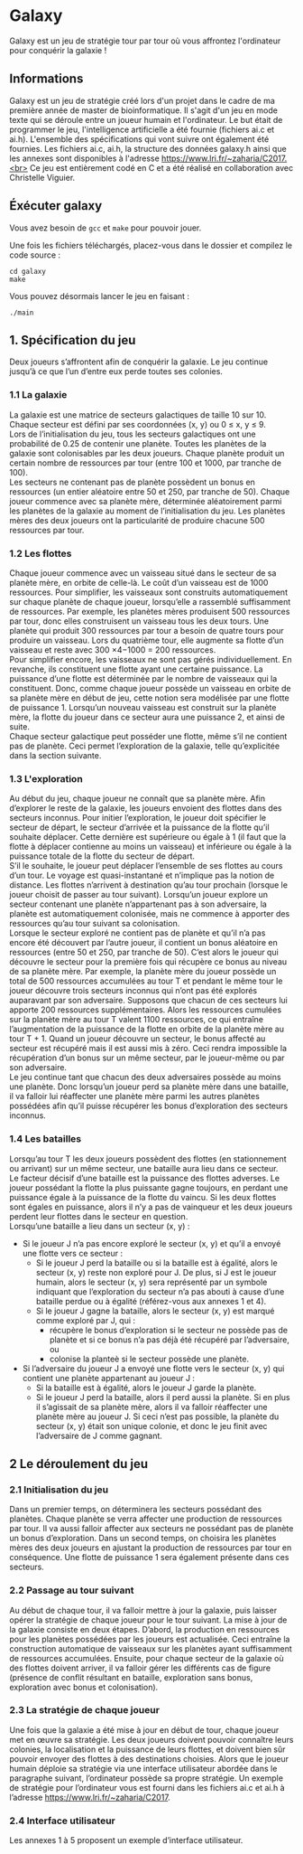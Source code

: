 # Galaxy
Galaxy est un jeu de stratégie tour par tour où vous affrontez l'ordinateur pour conquérir la galaxie !

## Informations

Galaxy est un jeu de stratégie créé lors d'un projet dans le cadre de ma première année de master de bioinformatique. Il s'agit d'un jeu en mode texte qui se déroule entre un joueur humain et l'ordinateur. Le but était de programmer le jeu, l'intelligence artificielle a été fournie (fichiers ai.c et ai.h). L'ensemble des spécifications qui vont suivre ont également été fournies.
Les fichiers ai.c, ai.h, la structure des données galaxy.h ainsi que les annexes sont disponibles à l'adresse https://www.lri.fr/~zaharia/C2017.<br>
Ce jeu est entièrement codé en C et a été réalisé en collaboration avec Christelle Viguier.

## Éxécuter galaxy
Vous avez besoin de <code>gcc</code> et <code>make</code> pour pouvoir jouer.

Une fois les fichiers téléchargés, placez-vous dans le dossier et compilez le code source :<br>

<pre>
<code>cd galaxy
make</code>
</pre>

Vous pouvez désormais lancer le jeu en faisant :

<pre>
<code>./main</code>
</pre>

## 1. Spécification du jeu

Deux joueurs s’affrontent afin de conquérir la galaxie. Le jeu continue jusqu’à ce que l’un d’entre eux perde toutes ses colonies.


### 1.1 La galaxie

La galaxie est une matrice de secteurs galactiques de taille 10 sur 10. Chaque secteur est défini par ses coordonnées (x, y) ou 0 ≤ x, y ≤ 9.<br>
Lors de l’initialisation du jeu, tous les secteurs galactiques ont une probabilité de 0.25 de contenir une planète. Toutes les planètes de la galaxie sont colonisables par les deux joueurs. Chaque planète produit un certain nombre de ressources par tour (entre 100 et 1000, par tranche de 100).<br>
Les secteurs ne contenant pas de planète possèdent un bonus en ressources (un entier aléatoire entre 50 et 250, par tranche de 50).
Chaque joueur commence avec sa planète mère, déterminée aléatoirement parmi les planètes de la galaxie au moment de l’initialisation du jeu. Les planètes mères des deux joueurs ont la particularité de produire chacune 500 ressources par tour.

### 1.2 Les flottes

Chaque joueur commence avec un vaisseau situé dans le secteur de sa planète mère, en orbite de celle-là. Le coût d’un vaisseau est de 1000 ressources. Pour simplifier, les vaisseaux sont construits automatiquement sur chaque planète de chaque joueur, lorsqu’elle a rassemblé suffisamment de ressources. Par exemple, les planètes mères produisent 500 ressources par tour, donc elles construisent un vaisseau tous les deux tours. Une planète qui produit 300 ressources par tour a besoin de quatre tours pour produire un vaisseau. Lors du quatrième tour, elle augmente sa flotte d’un vaisseau et reste avec 300 ×4−1000 = 200 ressources.<br>
Pour simplifier encore, les vaisseaux ne sont pas gérés individuellement. En revanche, ils constituent une flotte ayant une certaine puissance. La puissance d’une flotte est déterminée par le nombre de vaisseaux qui la constituent. Donc, comme chaque joueur possède un vaisseau en orbite de sa planète mère en début de jeu, cette notion sera modélisée par une flotte de puissance 1. Lorsqu’un nouveau vaisseau est construit sur la planète mère, la flotte du joueur dans ce secteur aura une puissance 2, et ainsi de suite.<br>
Chaque secteur galactique peut posséder une flotte, même s’il ne contient pas de planète. Ceci permet l’exploration de la galaxie, telle qu’explicitée dans la section suivante.

### 1.3 L'exploration

Au début du jeu, chaque joueur ne connaît que sa planète mère. Afin d’explorer le reste de la galaxie, les joueurs envoient des flottes dans des secteurs inconnus. Pour initier l’exploration, le joueur doit spécifier le secteur de départ, le secteur d’arrivée et la puissance de la flotte qu’il souhaite déplacer. Cette dernière est supérieure ou égale à 1 (il faut que la flotte à déplacer contienne au moins un vaisseau) et inférieure ou égale à la puissance totale de la flotte du secteur de départ.<br>
S’il le souhaite, le joueur peut déplacer l’ensemble de ses flottes au cours d’un tour. Le voyage est quasi-instantané et n’implique pas la notion de distance. Les flottes n’arrivent à destination qu’au tour prochain (lorsque le joueur choisit de passer au tour suivant).
Lorsqu’un joueur explore un secteur contenant une planète n’appartenant pas à son adversaire, la planète est automatiquement colonisée, mais ne commence à apporter des ressources qu’au tour suivant sa colonisation.<br>
Lorsque le secteur exploré ne contient pas de planète et qu’il n’a pas encore été découvert par l’autre joueur, il contient un bonus aléatoire en ressources (entre 50 et 250, par tranche de 50). C’est alors le joueur qui découvre le secteur pour la première fois qui récupère ce bonus au niveau de sa planète mère. Par exemple, la planète mère du joueur possède un total de 500 ressources accumulées au tour T et pendant le même tour le joueur découvre trois secteurs inconnus qui n’ont pas été explorés auparavant par son adversaire. Supposons que chacun de ces secteurs lui apporte 200 ressources supplémentaires. Alors les ressources cumulées sur la planète mère au tour T valent 1100 ressources, ce qui entraîne l’augmentation de la puissance de la flotte en orbite de la planète mère au tour T + 1.
Quand un joueur découvre un secteur, le bonus affecté au secteur est récupéré mais il est aussi mis à zéro. Ceci rendra impossible la récupération d’un bonus sur un même secteur, par le joueur-même ou par son adversaire.<br>
Le jeu continue tant que chacun des deux adversaires possède au moins une planète. Donc lorsqu’un joueur perd sa planète mère dans une bataille, il va falloir lui réaffecter une planète mère parmi les autres planètes possédées afin qu’il puisse récupérer les bonus d’exploration des secteurs inconnus.

### 1.4 Les batailles

Lorsqu’au tour T les deux joueurs possèdent des flottes (en stationnement ou arrivant) sur un même secteur, une bataille aura lieu dans ce secteur.<br>
Le facteur décisif d’une bataille est la puissance des flottes adverses. Le joueur possédant la flotte la plus puissante gagne toujours, en perdant une puissance égale à la puissance de la flotte du vaincu. Si les deux flottes sont égales en puissance, alors il n’y a pas de vainqueur et les deux joueurs perdent leur flottes dans le secteur en question.<br>
Lorsqu’une bataille a lieu dans un secteur (x, y) :<br>
- Si le joueur J n’a pas encore exploré le secteur (x, y) et qu’il a envoyé une flotte vers ce secteur :<br>
  + Si le joueur J perd la bataille ou si la bataille est à égalité, alors le secteur (x, y) reste non exploré pour J. De plus, si J est le joueur humain, alors le secteur (x, y) sera représenté par un symbole indiquant que l’exploration du secteur n’a pas abouti à cause d’une bataille perdue ou à égalité (référez-vous aux annexes 1 et 4).<br>
  * Si le joueur J gagne la bataille, alors le secteur (x, y) est marqué comme exploré par J, qui :<br>
    + récupère le bonus d’exploration si le secteur ne possède pas de planète et si ce bonus n’a pas déjà été récupéré par l’adversaire, ou<br>
    + colonise la planteè si le secteur possède une planète.<br>
- Si l’adversaire du joueur J a envoyé une flotte vers le secteur (x, y) qui contient une planète appartenant au joueur J :<br>
  * Si la bataille est à égalité, alors le joueur J garde la planète.<br>
  * Si le joueur J perd la bataille, alors il perd aussi la planète. Si en plus il s’agissait de sa planète mère, alors il va falloir réaffecter une planète mère au joueur J. Si ceci n’est pas possible, la planète du secteur (x, y) était son unique colonie, et donc le jeu finit avec l’adversaire de J comme gagnant.
    
## 2 Le déroulement du jeu
### 2.1 Initialisation du jeu

Dans un premier temps, on déterminera les secteurs possédant des planètes. Chaque planète se verra affecter une production de ressources par tour. Il va aussi falloir affecter aux secteurs ne possédant pas de planète un bonus d’exploration.
Dans un second temps, on choisira les planètes mères des deux joueurs en ajustant la production de ressources par tour en conséquence. Une flotte de puissance 1 sera également présente dans ces secteurs.

### 2.2 Passage au tour suivant

Au début de chaque tour, il va falloir mettre à jour la galaxie, puis laisser opérer la stratégie de chaque joueur pour le tour suivant. La mise à jour de la galaxie consiste en deux étapes. D’abord, la production en ressources pour les planètes possédées par les joueurs est actualisée. Ceci entraîne la construction automatique de vaisseaux sur les planètes ayant suffisamment de ressources accumulées. Ensuite, pour chaque secteur de la galaxie où des flottes doivent arriver, il va falloir gérer les différents cas de figure (présence de conflit résultant en bataille, exploration sans bonus, exploration avec bonus et colonisation).


### 2.3 La stratégie de chaque joueur

Une fois que la galaxie a été mise à jour en début de tour, chaque joueur met en œuvre sa stratégie. Les deux joueurs doivent pouvoir connaître leurs colonies, la localisation et la puissance de leurs flottes, et doivent bien sûr pouvoir envoyer des flottes à des destinations choisies. Alors que le joueur humain déploie sa stratégie via une interface utilisateur abordée dans le paragraphe suivant, l’ordinateur possède sa propre stratégie. Un exemple de stratégie pour l’ordinateur vous est fourni dans les fichiers ai.c et ai.h à l’adresse https://www.lri.fr/~zaharia/C2017.

### 2.4 Interface utilisateur

Les annexes 1 à 5 proposent un exemple d’interface utilisateur.


